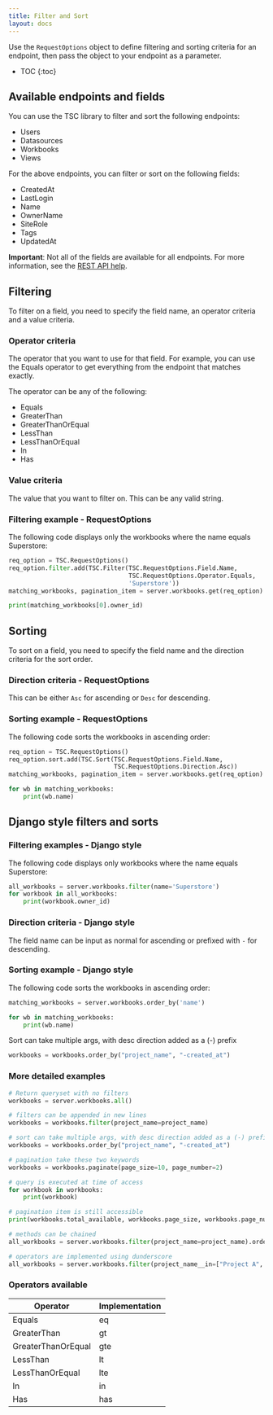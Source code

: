 ```yaml
---
title: Filter and Sort
layout: docs
---
```

Use the `RequestOptions` object to define filtering and sorting criteria for an endpoint,
then pass the object to your endpoint as a parameter.

* TOC
{:toc}

## Available endpoints and fields

You can use the TSC library to filter and sort the following endpoints:

* Users
* Datasources
* Workbooks
* Views

For the above endpoints, you can filter or sort on the following
fields:

* CreatedAt
* LastLogin
* Name
* OwnerName
* SiteRole
* Tags
* UpdatedAt

**Important**: Not all of the fields are available for all endpoints. For more information, see the [REST
API help](https://help.tableau.com/current/api/rest_api/en-us/REST/rest_api_concepts_filtering_and_sorting.htm).

## Filtering

To filter on a field, you need to specify the field name, an operator criteria and a value criteria.

### Operator criteria

The operator that you want to use for that field. For example, you can use the Equals operator to get everything from the endpoint that matches exactly.

The operator can be any of the following:

* Equals
* GreaterThan
* GreaterThanOrEqual
* LessThan
* LessThanOrEqual
* In
* Has

### Value criteria

The value that you want to filter on. This can be any valid string.

### Filtering example - RequestOptions

The following code displays only the workbooks where the name equals Superstore:

```py
req_option = TSC.RequestOptions()
req_option.filter.add(TSC.Filter(TSC.RequestOptions.Field.Name,
                                 TSC.RequestOptions.Operator.Equals,
                                 'Superstore'))
matching_workbooks, pagination_item = server.workbooks.get(req_option)

print(matching_workbooks[0].owner_id)
```

## Sorting

To sort on a field, you need to specify the field name and the direction criteria for the sort order.

### Direction criteria - RequestOptions

This can be either `Asc` for ascending or `Desc` for descending.

### Sorting example - RequestOptions

The following code sorts the workbooks in ascending order:

```py
req_option = TSC.RequestOptions()
req_option.sort.add(TSC.Sort(TSC.RequestOptions.Field.Name,
                             TSC.RequestOptions.Direction.Asc))
matching_workbooks, pagination_item = server.workbooks.get(req_option)

for wb in matching_workbooks:
    print(wb.name)
```


## Django style filters and sorts

### Filtering examples - Django style

The following code displays only workbooks where the name equals Superstore:

```py
all_workbooks = server.workbooks.filter(name='Superstore')
for workbook in all_workbooks:
    print(workbook.owner_id)
```

### Direction criteria - Django style

The field name can be input as normal for ascending or prefixed with `-` for descending.

### Sorting example - Django style

The following code sorts the workbooks in ascending order:

```py
matching_workbooks = server.workbooks.order_by('name')

for wb in matching_workbooks:
    print(wb.name)
```

Sort can take multiple args, with desc direction added as a (-) prefix 

```py
workbooks = workbooks.order_by("project_name", "-created_at")
```

### More detailed examples

```py
# Return queryset with no filters
workbooks = server.workbooks.all() 

# filters can be appended in new lines
workbooks = workbooks.filter(project_name=project_name)

# sort can take multiple args, with desc direction added as a (-) prefix 
workbooks = workbooks.order_by("project_name", "-created_at")

# pagination take these two keywords
workbooks = workbooks.paginate(page_size=10, page_number=2) 

# query is executed at time of access
for workbook in workbooks: 
    print(workbook)

# pagination item is still accessible  
print(workbooks.total_available, workbooks.page_size, workbooks.page_number) 

# methods can be chained
all_workbooks = server.workbooks.filter(project_name=project_name).order_by("-project_name")

# operators are implemented using dunderscore
all_workbooks = server.workbooks.filter(project_name__in=["Project A", "Project B"])
```

### Operators available

| Operator | Implementation |
| --- | --- |
| Equals | eq |
| GreaterThan | gt |
| GreaterThanOrEqual | gte |
| LessThan | lt |
| LessThanOrEqual | lte |
| In | in |
| Has | has |
